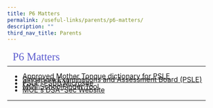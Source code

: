 ```yaml
---
title: P6 Matters
permalink: /useful-links/parents/p6-matters/
description: ""
third_nav_title: Parents
---
```

<table>
<thead>
	<tr ><td colspan=2 style="font-family:impact; font-size:25px; color:rgb(94,94,207)">P6 Matters</td></tr>
	</thead>
	<tbody>
		<tr>
			<td style="border: solid 0px black"><ul>
				<li style="line-height:0.5"><a href="/files/list_of_dictionaries_for_examination.pdf" target="_blank">Approved Mother Tongue dictionary for PSLE</a></li>
		<li style="line-height:0.5"><a href="https://www.seab.gov.sg/home/examinations/psle" target="_blank">Singapore Examinations and Assessment Board (PSLE)</a></li>
		<li style="line-height:0.5"><a href="https://www.moe.gov.sg/secondary/dsa" target="_blank">PSLE-FSBB Microsite</a></li>		
					<li style="line-height:0.5"><a href="https://www.moe.gov.sg/schoolfinder" target="_blank">MOE SchoolFinder Tool</a></li>		
					<li style="line-height:0.5"><a href="https://www.moe.gov.sg/schoolfinder" target="_blank">MOE's DSA-Sec Website</a></li></ul>
				</td>		
					</tr>	
	</tbody>
	</table>